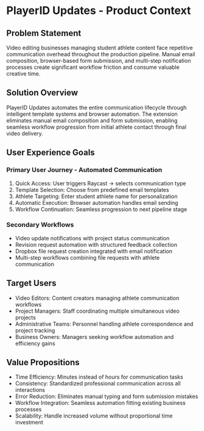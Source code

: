 # PlayerID Updates - Product Context

## Problem Statement
Video editing businesses managing student athlete content face repetitive communication overhead throughout the production pipeline. Manual email composition, browser-based form submission, and multi-step notification processes create significant workflow friction and consume valuable creative time.

## Solution Overview
PlayerID Updates automates the entire communication lifecycle through intelligent template systems and browser automation. The extension eliminates manual email composition and form submission, enabling seamless workflow progression from initial athlete contact through final video delivery.

## User Experience Goals

### Primary User Journey - Automated Communication
1. Quick Access: User triggers Raycast → selects communication type
2. Template Selection: Choose from predefined email templates
3. Athlete Targeting: Enter student athlete name for personalization
4. Automatic Execution: Browser automation handles email sending
5. Workflow Continuation: Seamless progression to next pipeline stage

### Secondary Workflows
- Video update notifications with project status communication
- Revision request automation with structured feedback collection
- Dropbox file request creation integrated with email notification
- Multi-step workflows combining file requests with athlete communication

## Target Users
- Video Editors: Content creators managing athlete communication workflows
- Project Managers: Staff coordinating multiple simultaneous video projects
- Administrative Teams: Personnel handling athlete correspondence and project tracking
- Business Owners: Managers seeking workflow automation and efficiency gains

## Value Propositions
- Time Efficiency: Minutes instead of hours for communication tasks
- Consistency: Standardized professional communication across all interactions
- Error Reduction: Eliminates manual typing and form submission mistakes
- Workflow Integration: Seamless automation fitting existing business processes
- Scalability: Handle increased volume without proportional time investment
